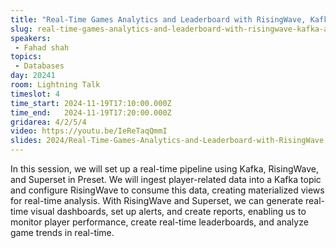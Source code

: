 ```yaml
---
title: "Real-Time Games Analytics and Leaderboard with RisingWave, Kafka, and Superset (Preset)"
slug: real-time-games-analytics-and-leaderboard-with-risingwave-kafka-and-superset-preset
speakers:
 - Fahad shah
topics:
 - Databases
day: 20241
room: Lightning Talk
timeslot: 4
time_start: 2024-11-19T17:10:00.000Z
time_end:   2024-11-19T17:20:00.000Z
gridarea: 4/2/5/4
video: https://youtu.be/IeReTaqQmmI
slides: 2024/Real-Time-Games-Analytics-and-Leaderboard-with-RisingWave,-Kafka,-and-Superset-(Preset).pdf
---
```


In this session, we will set up a real-time pipeline using Kafka, RisingWave, and Superset in Preset. We will ingest player-related data into a Kafka topic and configure RisingWave to consume this data, creating materialized views for real-time analysis. With RisingWave and Superset, we can generate real-time visual dashboards, set up alerts, and create reports, enabling us to monitor player performance, create real-time leaderboards, and analyze game trends in real-time.